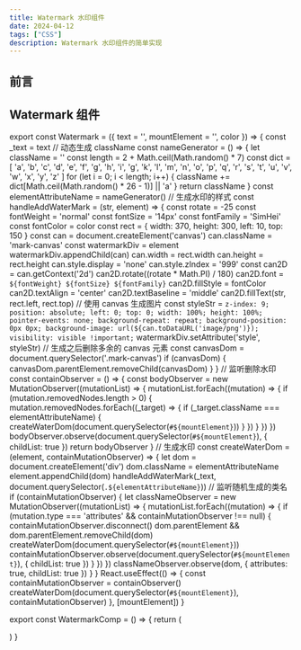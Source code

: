 ```yaml
---
title: Watermark 水印组件
date: 2024-04-12
tags: ["CSS"]
description: Watermark 水印组件的简单实现
---
```


## 前言

## Watermark 组件

export const Watermark = ({ text = '', mountElement = '', color }) => {
  const _text = text
  // 动态生成 className
  const nameGenerator = () => {
    let className = ''
    const length = 2 + Math.ceil(Math.random() * 7)
    const dict = [
      'a',
      'b',
      'c',
      'd',
      'e',
      'f',
      'g',
      'h',
      'i',
      'g',
      'k',
      'l',
      'm',
      'n',
      'o',
      'p',
      'q',
      'r',
      's',
      't',
      'u',
      'v',
      'w',
      'x',
      'y',
      'z'
    ]
    for (let i = 0; i < length; i++) {
      className += dict[Math.ceil(Math.random() * 26 - 1)] || 'a'
    }
    return className
  }
  const elementAttributeName = nameGenerator()
	// 生成水印的样式
  const handleAddWaterMark = (str, element) => {
    const rotate = -25
    const fontWeight = 'normal'
    const fontSize = '14px'
    const fontFamily = 'SimHei'
    const fontColor = color
    const rect = {
      width: 370,
      height: 300,
      left: 10,
      top: 150
    }
    const can = document.createElement('canvas')
    can.className = 'mark-canvas'
    const watermarkDiv = element
    watermarkDiv.appendChild(can)
    can.width = rect.width
    can.height = rect.height
    can.style.display = 'none'
    can.style.zIndex = '999'
    const can2D = can.getContext('2d')
    can2D.rotate((rotate * Math.PI) / 180)
    can2D.font = `${fontWeight} ${fontSize} ${fontFamily}`
    can2D.fillStyle = fontColor
    can2D.textAlign = 'center'
    can2D.textBaseline = 'middle'
    can2D.fillText(str, rect.left, rect.top)
    // 使用 canvas 生成图片
    const styleStr = `z-index: 9;
                      position: absolute;
                      left: 0;
                      top: 0;
                      width: 100%;
                      height: 100%;
                      pointer-events: none;
                      background-repeat: repeat;
                      background-position: 0px 0px;
                      background-image: url(${can.toDataURL('image/png')});
                      visibility: visible !important;`
    watermarkDiv.setAttribute('style', styleStr)
    // 生成之后删除多余的 canvas 元素
    const canvasDom = document.querySelector('.mark-canvas')
    if (canvasDom) {
      canvasDom.parentElement.removeChild(canvasDom)
    }
  }
  // 监听删除水印
  const containObserver = () => {
    const bodyObserver = new MutationObserver((mutationList) => {
      mutationList.forEach((mutation) => {
        if (mutation.removedNodes.length > 0) {
          mutation.removedNodes.forEach((_target) => {
            if (_target.className === elementAttributeName) {
              createWaterDom(document.querySelector(`#${mountElement}`))
            }
          })
        }
      })
    })
    bodyObserver.observe(document.querySelector(`#${mountElement}`), {
      childList: true
    })
    return bodyObserver
  }
  // 生成水印
  const createWaterDom = (element, containMutationObserver) => {
    let dom = document.createElement('div')
    dom.className = elementAttributeName
    element.appendChild(dom)
    handleAddWaterMark(_text, document.querySelector(`.${elementAttributeName}`))
    // 监听随机生成的类名
    if (containMutationObserver) {
      let classNameObserver = new MutationObserver((mutationList) => {
        mutationList.forEach((mutation) => {
          if (mutation.type === 'attributes' && containMutationObserver !== null) {
            containMutationObserver.disconnect()
            dom.parentElement && dom.parentElement.removeChild(dom)
            createWaterDom(document.querySelector(`#${mountElement}`))
            containMutationObserver.observe(document.querySelector(`#${mountElement}`), {
              childList: true
            })
          }
        })
      })
      classNameObserver.observe(dom, {
        attributes: true,
        childList: true
      })
    }
  }
  React.useEffect(() => {
    const containMutationObserver = containObserver()
    createWaterDom(document.querySelector(`#${mountElement}`), containMutationObserver)
  }, [mountElement])
}

export const WatermarkComp = () => {
  return (
    <div className="App relative h-[800px] w-full overflow-hidden" id="App">
      <Watermark text="这里是一个水印这里是一个水印这里是一个水印" mountElement="App" color="#d23669" />
    </div>
  )
}

<WatermarkComp />
